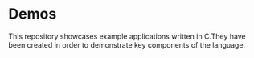 # Demos

This repository showcases example applications written in C.They have been created in order to demonstrate key components of the language.
